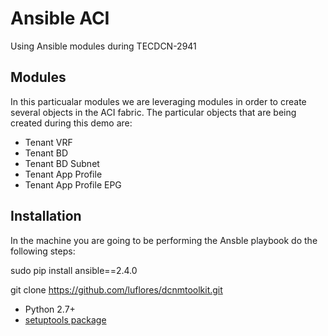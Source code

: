 
# Ansible ACI

Using Ansible modules during TECDCN-2941

## Modules

In this particualar modules we are leveraging modules in order to create several objects in the ACI fabric. The particular objects that are being created during this demo are:

* Tenant VRF
* Tenant BD
* Tenant BD Subnet
* Tenant App Profile
* Tenant App Profile EPG

## Installation

In the machine you are going to be performing the Ansble playbook do the following steps:

  sudo pip install ansible==2.4.0
  
  git clone https://github.com/luflores/dcnmtoolkit.git

* Python 2.7+
* [setuptools package](https://pypi.python.org/pypi/setuptools)
